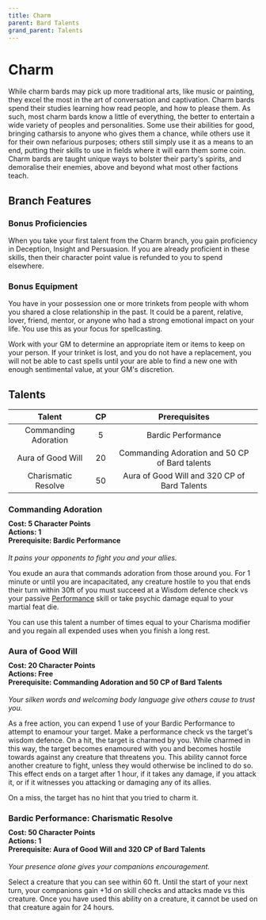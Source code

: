 ```yaml
---
title: Charm
parent: Bard Talents
grand_parent: Talents
---
```


# Charm
While charm bards may pick up more traditional arts, like music or painting, they excel the most in the art of conversation and captivation. Charm bards spend their studies learning how read people, and how to please them. As such, most charm bards know a little of everything, the better to entertain a wide variety of peoples and personalities. Some use their abilities for good, bringing catharsis to anyone who gives them a chance, while others use it for their own nefarious purposes; others still simply use it as a means to an end, putting their skills to use in fields where it will earn them some coin. Charm bards are taught unique ways to bolster their party's spirits, and demoralise their enemies, above and beyond what most other factions teach.

## Branch Features

### Bonus Proficiencies
When you take your first talent from the Charm branch, you gain proficiency in Deception, Insight and Persuasion. If you are already proficient in these skills, then their character point value is refunded to you to spend elsewhere.

### Bonus Equipment
You have in your possession one or more trinkets from people with whom you shared a close relationship in the past. It could be a parent, relative, lover, friend, mentor, or anyone who had a strong emotional impact on your life. You use this as your focus for spellcasting.

Work with your GM to determine an appropriate item or items to keep on your person. If your trinket is lost, and you do not have a replacement, you will not be able to cast spells until your are able to find a new one with enough sentimental value, at your GM's discretion.

## Talents

| Talent | CP | Prerequisites |
|:------:|:--:|:-------------:|
| Commanding Adoration | 5  | Bardic Performance |
| Aura of Good Will    | 20 | Commanding Adoration and 50 CP of Bard talents |
| Charismatic Resolve  | 50 | Aura of Good Will and 320 CP of Bard Talents |

### Commanding Adoration

<div style="margin-top:-10px;"></div>

#### **Cost:** 5 Character Points<br>**Actions:** 1<br>**Prerequisite:** Bardic Performance
*It pains your opponents to fight you and your allies.*

You exude an aura that commands adoration from those around you. For 1 minute or until you are incapacitated, any creature hostile to you that ends their turn within 30ft of you must succeed at a Wisdom defence check vs your passive [Performance](https://stormchaserroleplaying.com/stormchaserRPG/Skills/Performance/) skill or take psychic damage equal to your martial feat die.

You can use this talent a number of times equal to your Charisma modifier and you regain all expended uses when you finish a long rest.

### Aura of Good Will

<div style="margin-top:-10px;"></div>

#### **Cost:** 20 Character Points<br>**Actions:** Free<br>**Prerequisite:** Commanding Adoration and 50 CP of Bard Talents
*Your silken words and welcoming body language give others cause to trust you.*

As a free action, you can expend 1 use of your Bardic Performance to attempt to enamour your target. Make a performance check vs the target's wisdom defence. On a hit, the target is charmed by you. While charmed in this way, the target becomes enamoured with you and becomes hostile towards against any creature that threatens you. This ability cannot force another creature to fight, unless they would otherwise be inclined to do so. This effect ends on a target after 1 hour, if it takes any damage, if you attack it, or if it witnesses you attacking or damaging any of its allies.

On a miss, the target has no hint that you tried to charm it.

### Bardic Performance: Charismatic Resolve

<div style="margin-top:-10px;"></div>

#### **Cost:** 50 Character Points<br>**Actions:** 1<br>**Prerequisite:** Aura of Good Will and 320 CP of Bard Talents
*Your presence alone gives your companions encouragement.*

Select a creature that you can see within 60 ft. Until the start of your next turn, your companions gain +1d on skill checks and attacks made vs this creature. Once you have used this ability on a creature, it cannot be used on that creature again for 24 hours.
